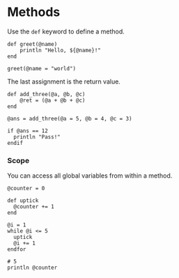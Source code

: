 # Methods

Use the `def` keyword to define a method.

```
def greet(@name)
    println "Hello, ${@name}!"
end

greet(@name = "world")
```

The last assignment is the return value.

```
def add_three(@a, @b, @c)
    @ret = (@a + @b + @c)
end

@ans = add_three(@a = 5, @b = 4, @c = 3)

if @ans == 12
  println "Pass!"
endif
```

### Scope

You can access all global variables from within a method.

```kiwi
@counter = 0

def uptick
  @counter += 1
end

@i = 1
while @i <= 5
  uptick
  @i += 1
endfor

# 5
println @counter
```
